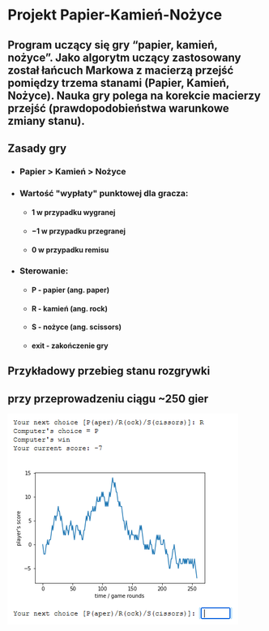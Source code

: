 # Projekt Papier-Kamień-Nożyce

## Program uczący się gry “papier, kamień, nożyce”. Jako algorytm uczący zastosowany został łańcuch Markowa z macierzą przejść pomiędzy trzema stanami (Papier, Kamień, Nożyce). Nauka gry polega na korekcie macierzy przejść (prawdopodobieństwa warunkowe zmiany stanu).

## Zasady gry
- ### Papier > Kamień > Nożyce
- ### Wartość "wypłaty" punktowej dla gracza:
    - #### 1 w przypadku wygranej
    - #### −1 w przypadku przegranej
    - #### 0 w przypadku remisu
- ### Sterowanie:
    - #### P - papier (ang. paper)
    - #### R - kamień (ang. rock)
    - #### S - nożyce (ang. scissors)
    - #### exit - zakończenie gry

## Przykładowy przebieg stanu rozgrywki
## przy przeprowadzeniu ciągu ~250 gier

![](plot.png)